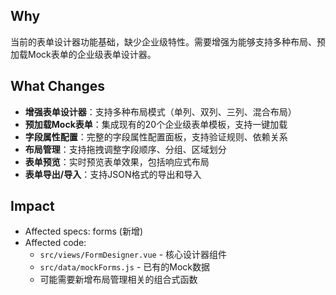 ## Why
当前的表单设计器功能基础，缺少企业级特性。需要增强为能够支持多种布局、预加载Mock表单的企业级表单设计器。

## What Changes
- **增强表单设计器**：支持多种布局模式（单列、双列、三列、混合布局）
- **预加载Mock表单**：集成现有的20个企业级表单模板，支持一键加载
- **字段属性配置**：完整的字段属性配置面板，支持验证规则、依赖关系
- **布局管理**：支持拖拽调整字段顺序、分组、区域划分
- **表单预览**：实时预览表单效果，包括响应式布局
- **表单导出/导入**：支持JSON格式的导出和导入

## Impact
- Affected specs: forms (新增)
- Affected code: 
  - `src/views/FormDesigner.vue` - 核心设计器组件
  - `src/data/mockForms.js` - 已有的Mock数据
  - 可能需要新增布局管理相关的组合式函数

